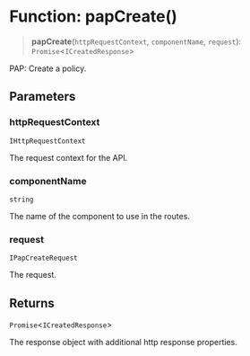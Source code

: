 # Function: papCreate()

> **papCreate**(`httpRequestContext`, `componentName`, `request`): `Promise`\<`ICreatedResponse`\>

PAP: Create a policy.

## Parameters

### httpRequestContext

`IHttpRequestContext`

The request context for the API.

### componentName

`string`

The name of the component to use in the routes.

### request

`IPapCreateRequest`

The request.

## Returns

`Promise`\<`ICreatedResponse`\>

The response object with additional http response properties.
